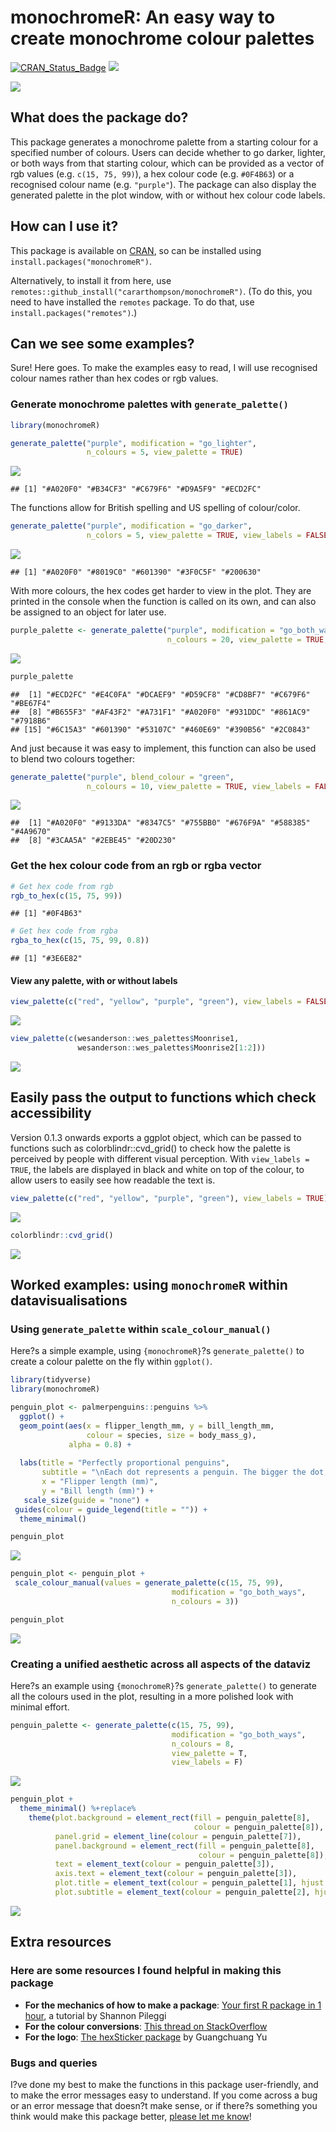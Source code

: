 monochromeR: An easy way to create monochrome colour palettes
================


<!-- badges: start -->
[![CRAN_Status_Badge](http://www.r-pkg.org/badges/version/monochromeR)](https://cran.r-project.org/package=monochromeR)
![](http://cranlogs.r-pkg.org/badges/grand-total/monochromeR?color=#0B3748)
<!-- badges: end -->

![](inst/figures/logo-social.PNG)

## What does the package do?


This package generates a monochrome palette from a starting colour for a
specified number of colours. Users can decide whether to go darker,
lighter, or both ways from that starting colour, which can be provided
as a vector of rgb values (e.g. `c(15, 75, 99)`), a hex colour code
(e.g. `#0F4B63`) or a recognised colour name (e.g. `"purple"`). The
package can also display the generated palette in the plot window, with
or without hex colour code labels.

## How can I use it?

This package is available on [CRAN](https://cran.r-project.org/), so can
be installed using `install.packages("monochromeR")`.

Alternatively, to install it from here, use
`remotes::github_install("cararthompson/monochromeR")`. (To do this, you
need to have installed the `remotes` package. To do that, use
`install.packages("remotes")`.)

## Can we see some examples?

Sure! Here goes. To make the examples easy to read, I will use
recognised colour names rather than hex codes or rgb values.

### Generate monochrome palettes with `generate_palette()`

``` r
library(monochromeR)

generate_palette("purple", modification = "go_lighter", 
                 n_colours = 5, view_palette = TRUE)
```

![](README_files/figure-gfm/unnamed-chunk-1-1.png)<!-- -->

    ## [1] "#A020F0" "#B34CF3" "#C679F6" "#D9A5F9" "#ECD2FC"

The functions allow for British spelling and US spelling of
colour/color.

``` r
generate_palette("purple", modification = "go_darker", 
                 n_colors = 5, view_palette = TRUE, view_labels = FALSE)
```

![](README_files/figure-gfm/unnamed-chunk-2-1.png)<!-- -->

    ## [1] "#A020F0" "#8019C0" "#601390" "#3F0C5F" "#200630"

With more colours, the hex codes get harder to view in the plot. They
are printed in the console when the function is called on its own, and
can also be assigned to an object for later use.

``` r
purple_palette <- generate_palette("purple", modification = "go_both_ways", 
                                   n_colours = 20, view_palette = TRUE, view_labels = FALSE)
```

![](README_files/figure-gfm/unnamed-chunk-3-1.png)<!-- -->

``` r
purple_palette
```

    ##  [1] "#ECD2FC" "#E4C0FA" "#DCAEF9" "#D59CF8" "#CD8BF7" "#C679F6" "#BE67F4"
    ##  [8] "#B655F3" "#AF43F2" "#A731F1" "#A020F0" "#931DDC" "#861AC9" "#7918B6"
    ## [15] "#6C15A3" "#601390" "#53107C" "#460E69" "#390B56" "#2C0843"

And just because it was easy to implement, this function can also be
used to blend two colours together:

``` r
generate_palette("purple", blend_colour = "green", 
                 n_colours = 10, view_palette = TRUE, view_labels = FALSE)
```

![](README_files/figure-gfm/unnamed-chunk-4-1.png)<!-- -->

    ##  [1] "#A020F0" "#9133DA" "#8347C5" "#755BB0" "#676F9A" "#588385" "#4A9670"
    ##  [8] "#3CAA5A" "#2EBE45" "#20D230"

### Get the hex colour code from an rgb or rgba vector

``` r
# Get hex code from rgb
rgb_to_hex(c(15, 75, 99))
```

    ## [1] "#0F4B63"

``` r
# Get hex code from rgba
rgba_to_hex(c(15, 75, 99, 0.8))
```

    ## [1] "#3E6E82"

#### View any palette, with or without labels

``` r
view_palette(c("red", "yellow", "purple", "green"), view_labels = FALSE)
```

![](README_files/figure-gfm/unnamed-chunk-6-1.png)<!-- -->

``` r
view_palette(c(wesanderson::wes_palettes$Moonrise1,
               wesanderson::wes_palettes$Moonrise2[1:2]))
```

![](README_files/figure-gfm/unnamed-chunk-6-2.png)<!-- -->

## Easily pass the output to functions which check accessibility

Version 0.1.3 onwards exports a ggplot object, which can be passed to
functions such as colorblindr::cvd_grid() to check how the palette is
perceived by people with different visual perception. With
`view_labels = TRUE`, the labels are displayed in black and white on top
of the colour, to allow users to easily see how readable the text is.

``` r
view_palette(c("red", "yellow", "purple", "green"), view_labels = TRUE)
```

![](README_files/figure-gfm/unnamed-chunk-7-1.png)<!-- -->

``` r
colorblindr::cvd_grid()
```

![](README_files/figure-gfm/unnamed-chunk-7-2.png)<!-- -->

## Worked examples: using `monochromeR` within datavisualisations

### Using `generate_palette` within `scale_colour_manual()`

Here?s a simple example, using `{monochromeR}`?s `generate_palette()` to
create a colour palette on the fly within `ggplot()`.

``` r
library(tidyverse)
library(monochromeR)

penguin_plot <- palmerpenguins::penguins %>%
  ggplot() +
  geom_point(aes(x = flipper_length_mm, y = bill_length_mm, 
                 colour = species, size = body_mass_g),
             alpha = 0.8) +
 
  labs(title = "Perfectly proportional penguins", 
       subtitle = "\nEach dot represents a penguin. The bigger the dot, the heavier the penguin. \nLook at them go!",
       x = "Flipper length (mm)",
       y = "Bill length (mm)") +
   scale_size(guide = "none") +
 guides(colour = guide_legend(title = "")) +
  theme_minimal() 

penguin_plot
```

![](README_files/figure-gfm/unnamed-chunk-8-1.png)<!-- -->

``` r
penguin_plot <- penguin_plot +
 scale_colour_manual(values = generate_palette(c(15, 75, 99), 
                                    modification = "go_both_ways", 
                                    n_colours = 3))

penguin_plot
```

![](README_files/figure-gfm/unnamed-chunk-8-2.png)<!-- -->

### Creating a unified aesthetic across all aspects of the dataviz

Here?s an example using `{monochromeR}`?s `generate_palette()` to
generate all the colours used in the plot, resulting in a more polished
look with minimal effort.

``` r
penguin_palette <- generate_palette(c(15, 75, 99), 
                                    modification = "go_both_ways", 
                                    n_colours = 8,
                                    view_palette = T,
                                    view_labels = F)
```

![](README_files/figure-gfm/unnamed-chunk-9-1.png)<!-- -->

``` r
penguin_plot +
  theme_minimal() %+replace%
    theme(plot.background = element_rect(fill = penguin_palette[8], 
                                         colour = penguin_palette[8]),
          panel.grid = element_line(colour = penguin_palette[7]),
          panel.background = element_rect(fill = penguin_palette[8], 
                                          colour = penguin_palette[8]),
          text = element_text(colour = penguin_palette[3]),
          axis.text = element_text(colour = penguin_palette[3]),
          plot.title = element_text(colour = penguin_palette[1], hjust = 0, size = 16),
          plot.subtitle = element_text(colour = penguin_palette[2], hjust = 0))
```

![](README_files/figure-gfm/unnamed-chunk-9-2.png)<!-- -->

## Extra resources

### Here are some resources I found helpful in making this package

-   **For the mechanics of how to make a package**: [Your first R
    package in 1
    hour](https://www.pipinghotdata.com/posts/2020-10-25-your-first-r-package-in-1-hour/),
    a tutorial by Shannon Pileggi
-   **For the colour conversions**: [This thread on
    StackOverflow](https://stackoverflow.com/questions/60977641/r-function-for-rgba-to-hex-colour-conversion)
-   **For the logo**: [The hexSticker
    package](https://github.com/GuangchuangYu/hexSticker) by Guangchuang
    Yu

### Bugs and queries

I?ve done my best to make the functions in this package user-friendly,
and to make the error messages easy to understand. If you come across a
bug or an error message that doesn?t make sense, or if there?s something
you think would make this package better, [please let me
know](https://github.com/cararthompson/monochromeR/issues)!
